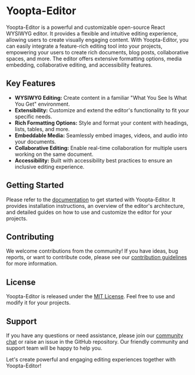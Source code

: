 # Yoopta-Editor

Yoopta-Editor is a powerful and customizable open-source React WYSIWYG editor. It provides a flexible and intuitive editing experience, allowing users to create visually engaging content. With Yoopta-Editor, you can easily integrate a feature-rich editing tool into your projects, empowering your users to create rich documents, blog posts, collaborative spaces, and more. The editor offers extensive formatting options, media embedding, collaborative editing, and accessibility features.

## Key Features

- **WYSIWYG Editing:** Create content in a familiar "What You See Is What You Get" environment.
- **Extensibility:** Customize and extend the editor's functionality to fit your specific needs.
- **Rich Formatting Options:** Style and format your content with headings, lists, tables, and more.
- **Embeddable Media:** Seamlessly embed images, videos, and audio into your documents.
- **Collaborative Editing:** Enable real-time collaboration for multiple users working on the same document.
- **Accessibility:** Built with accessibility best practices to ensure an inclusive editing experience.

## Getting Started

Please refer to the [documentation](link_to_docs) to get started with Yoopta-Editor. It provides installation instructions, an overview of the editor's architecture, and detailed guides on how to use and customize the editor for your projects.

## Contributing

We welcome contributions from the community! If you have ideas, bug reports, or want to contribute code, please see our [contribution guidelines](link_to_contribution_guidelines) for more information.

## License

Yoopta-Editor is released under the [MIT License](link_to_license). Feel free to use and modify it for your projects.

## Support

If you have any questions or need assistance, please join our [community chat](link_to_chat) or raise an issue in the GitHub repository. Our friendly community and support team will be happy to help you.

Let's create powerful and engaging editing experiences together with Yoopta-Editor!
